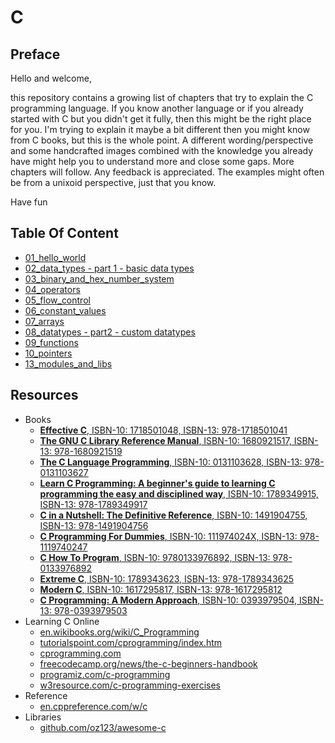 # C

## Preface

Hello and welcome,

this repository contains a growing list of chapters that try to explain the C programming language. If you know another
language or if you already started with C but you didn't get it fully, then this might be the right place for you. I'm
trying to explain it maybe a bit different then you might know from C books, but this is the whole point. A different
wording/perspective and some handcrafted images combined with the knowledge you already have might help you to
understand more and close some gaps. More chapters will follow. Any feedback is appreciated. The examples might often be
from a unixoid perspective, just that you know.

Have fun

## Table Of Content

* [01_hello_world](01_hello_world/README.md)
* [02_data_types - part 1 - basic data types](02_datatypes-part1-basic_datatypes/README.md)
* [03_binary_and_hex_number_system](03_binary_and_hex_number_system/README.md)
* [04_operators](04_operators/README.md)
* [05_flow_control](05_flow_control/README.md)
* [06_constant_values](06_constant_values/README.md)
* [07_arrays](07_arrays/README.md)
* [08_datatypes - part2 - custom datatypes](08_datatypes-part2-custom_datatypes/README.md)
* [09_functions](09_functions/README.md)
* [10_pointers](10_pointers/README.md)
* [13_modules_and_libs](13_modules_and_libs/README.md)

## Resources

+ Books
	+ [**Effective C**, ISBN-10: 1718501048, ISBN-13: 978-1718501041](https://www.amazon.com/dp/1718501048)
	+ [**The GNU C Library Reference Manual**, ISBN-10: 1680921517, ISBN-13: 978-1680921519](https://www.amazon.com/dp/1680921517)
	+ [**The C Language Programming**, ISBN-10: 0131103628, ISBN-13: 978-0131103627](https://www.amazon.com/dp/0131103628)
	+ [**Learn C Programming: A beginner's guide to learning C programming the easy and disciplined way**, ISBN-10: 1789349915, ISBN-13: 978-1789349917](https://www.amazon.com/dp/1789349915)
	+ [**C in a Nutshell: The Definitive Reference**, ISBN-10: 1491904755, ISBN-13: 978-1491904756](https://www.amazon.com/dp/1491904755)
	+ [**C Programming For Dummies**, ISBN-10: 111974024X, ISBN-13: 978-1119740247](https://www.amazon.com/dp/111974024X)
	+ [**C How To Program**, ISBN-10: 9780133976892, ISBN-13: 978-0133976892](https://www.amazon.com/dp/0133976890)
	+ [**Extreme C**, ISBN-10: 1789343623, ISBN-13: 978-1789343625](https://www.amazon.com/dp/1789343623)
	+ [**Modern C**, ISBN-10: 1617295817, ISBN-13: 978-1617295812](https://www.amazon.com/dp/1617295817)
	+ [**C Programming: A Modern Approach**, ISBN-10: 0393979504, ISBN-13: 978-0393979503](https://www.amazon.com/dp/0393979504)
+ Learning C Online
	+ [en.wikibooks.org/wiki/C_Programming](https://en.wikibooks.org/wiki/C_Programming)
	+ [tutorialspoint.com/cprogramming/index.htm](https://tutorialspoint.com/cprogramming/index.htm)
	+ [cprogramming.com](https://cprogramming.com)
	+ [freecodecamp.org/news/the-c-beginners-handbook](https://freecodecamp.org/news/the-c-beginners-handbook)
	+ [programiz.com/c-programming](https://programiz.com/c-programming)
	+ [w3resource.com/c-programming-exercises](https://w3resource.com/c-programming-exercises)
+ Reference
	+ [en.cppreference.com/w/c](https://en.cppreference.com/w/c)
+ Libraries
	+ [github.com/oz123/awesome-c](https://github.com/oz123/awesome-c)
